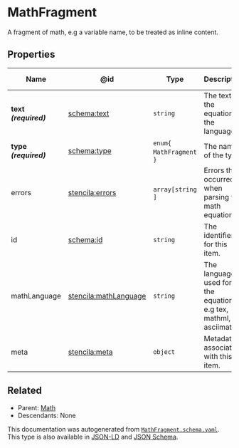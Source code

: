 # MathFragment

A fragment of math, e.g a variable name, to be treated as inline content.

## Properties

| Name                  | @id                                                                   | Type                       | Description                                                    | Inherited from     |
| --------------------- | --------------------------------------------------------------------- | -------------------------- | -------------------------------------------------------------- | ------------------ |
| **text _(required)_** | [schema:text](https://schema.org/text)                                | `string`                   | The text of the equation in the language.                      | [Math](./Math)     |
| **type _(required)_** | [schema:type](https://schema.org/type)                                | `enum{`​`MathFragment`​`}` | The name of the type.                                          | [Entity](./Entity) |
| errors                | [stencila:errors](https://schema.stenci.la/errors.jsonld)             | `array[`​`string`​`]`      | Errors that occurred when parsing the math equation.           | [Math](./Math)     |
| id                    | [schema:id](https://schema.org/id)                                    | `string`                   | The identifier for this item.                                  | [Entity](./Entity) |
| mathLanguage          | [stencila:mathLanguage](https://schema.stenci.la/mathLanguage.jsonld) | `string`                   | The language used for the equation e.g tex, mathml, asciimath. | [Math](./Math)     |
| meta                  | [stencila:meta](https://schema.stenci.la/meta.jsonld)                 | `object`                   | Metadata associated with this item.                            | [Entity](./Entity) |

## Related

-   Parent: [Math](./Math)
-   Descendants: None

 This documentation was autogenerated from [`MathFragment.schema.yaml`](https://github.com/stencila/schema/blob/master/schema/MathFragment.schema.yaml). This type is also available in [JSON-LD](https://schema.stenci.la/MathFragment.jsonld) and [JSON Schema](https://schema.stenci.la/MathFragment.schema.json).
